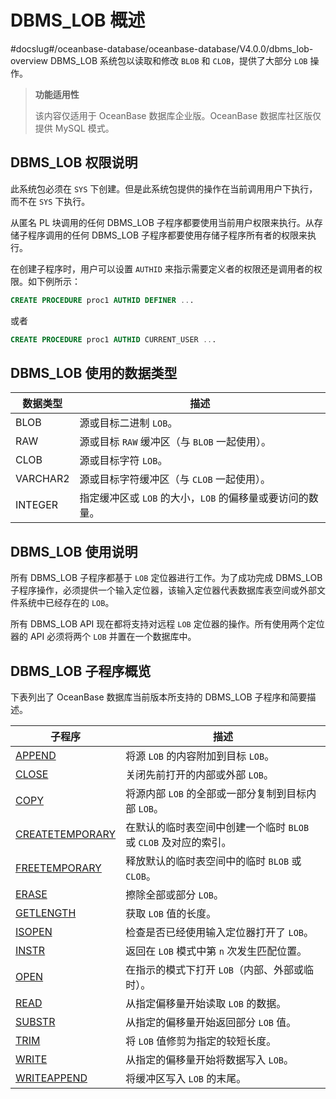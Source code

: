 DBMS_LOB 概述 
================================
#docslug#/oceanbase-database/oceanbase-database/V4.0.0/dbms_lob-overview
DBMS_LOB 系统包以读取和修改 `BLOB` 和 `CLOB`，提供了大部分 `LOB` 操作。

>**功能适用性**
>
>该内容仅适用于 OceanBase 数据库企业版。OceanBase 数据库社区版仅提供 MySQL 模式。

DBMS_LOB 权限说明 
----------------------

此系统包必须在 `SYS` 下创建。但是此系统包提供的操作在当前调用用户下执行，而不在 `SYS` 下执行。

从匿名 PL 块调用的任何 DBMS_LOB 子程序都要使用当前用户权限来执行。从存储子程序调用的任何 DBMS_LOB 子程序都要使用存储子程序所有者的权限来执行。

在创建子程序时，用户可以设置 `AUTHID` 来指示需要定义者的权限还是调用者的权限。如下例所示：

```sql
CREATE PROCEDURE proc1 AUTHID DEFINER ...
```



或者

```sql
CREATE PROCEDURE proc1 AUTHID CURRENT_USER ...
```



DBMS_LOB 使用的数据类型 
-------------------------



| **数据类型** |               **描述**                |
|----------|-------------------------------------|
| BLOB     | 源或目标二进制 `LOB`。                      |
| RAW      | 源或目标 `RAW` 缓冲区（与 `BLOB` 一起使用）。      |
| CLOB     | 源或目标字符 `LOB`。                       |
| VARCHAR2 | 源或目标字符缓冲区（与 `CLOB` 一起使用）。           |
| INTEGER  | 指定缓冲区或 `LOB` 的大小，`LOB` 的偏移量或要访问的数量。 |



DBMS_LOB 使用说明 
----------------------

所有 DBMS_LOB 子程序都基于 `LOB` 定位器进行工作。为了成功完成 DBMS_LOB 子程序操作，必须提供一个输入定位器，该输入定位器代表数据库表空间或外部文件系统中已经存在的 `LOB`。

所有 DBMS_LOB API 现在都将支持对远程 `LOB` 定位器的操作。所有使用两个定位器的 API 必须将两个 `LOB` 并置在一个数据库中。

DBMS_LOB 子程序概览 
-----------------------

下表列出了 OceanBase 数据库当前版本所支持的 DBMS_LOB 子程序和简要描述。


|                            **子程序**                             |                  **描述**                  |
|----------------------------------------------------------------|------------------------------------------|
| [APPEND](../8.DBMS_LOB/2.APPEND.md)          | 将源 `LOB` 的内容附加到目标 `LOB`。                 |
| [CLOSE](../8.DBMS_LOB/3.CLOSE.md)           | 关闭先前打开的内部或外部 `LOB`。                      |
| [COPY](../8.DBMS_LOB/5.Copy.md)            | 将源内部 `LOB` 的全部或一部分复制到目标内部 `LOB`。         |
| [CREATETEMPORARY](../8.DBMS_LOB/6.CREATETEMPORARY.md) | 在默认的临时表空间中创建一个临时 `BLOB` 或 `CLOB` 及对应的索引。 |
| [FREETEMPORARY](../8.DBMS_LOB/8.FREETEMPORARY.md)   | 释放默认的临时表空间中的临时 `BLOB` 或 `CLOB`。          |
| [ERASE](../8.DBMS_LOB/7.ERAESE.md)           | 擦除全部或部分 `LOB`。                           |
| [GETLENGTH](../8.DBMS_LOB/9.GETLENGTH.md)       | 获取 `LOB` 值的长度。                           |
| [ISOPEN](../8.DBMS_LOB/10.ISOPEN.md)          | 检查是否已经使用输入定位器打开了 `LOB`。                  |
| [INSTR](../8.DBMS_LOB/11.INSTR.md)           | 返回在 `LOB` 模式中第 `n` 次发生匹配位置。              |
| [OPEN](../8.DBMS_LOB/12.OPEN.md)            | 在指示的模式下打开 `LOB`（内部、外部或临时）。               |
| [READ](../8.DBMS_LOB/13.READ.md)            | 从指定偏移量开始读取 `LOB` 的数据。                    |
| [SUBSTR](../8.DBMS_LOB/14.SUBSTR.md)          | 从指定的偏移量开始返回部分 `LOB` 值。                   |
| [TRIM](../8.DBMS_LOB/15.TRIM.md)            | 将 `LOB` 值修剪为指定的较短长度。                     |
| [WRITE](../8.DBMS_LOB/16.WRITE.md)           | 从指定的偏移量开始将数据写入 `LOB`。                    |
| [WRITEAPPEND](../8.DBMS_LOB/17.WRITEAPPEND.md)     | 将缓冲区写入 `LOB` 的末尾。                        |



